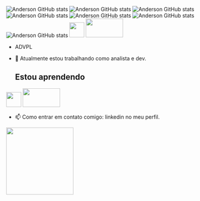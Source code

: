 ![Anderson GitHub stats](https://img.shields.io/badge/Python-3776AB?style=for-the-badge&logo=python&logoColor=white) 
![Anderson GitHub stats](https://img.shields.io/badge/HTML5-E34F26?style=for-the-badge&logo=html5&logoColor=white)
![Anderson GitHub stats](https://img.shields.io/badge/CSS3-1572B6?style=for-the-badge&logo=css3&logoColor=white)
![Anderson GitHub stats](https://img.shields.io/badge/JavaScript-F7DF1E?style=for-the-badge&logo=javascript&logoColor=black) 
![Anderson GitHub stats](https://img.shields.io/badge/Django-092E20?style=for-the-badge&logo=django&logoColor=white) 
![Anderson GitHub stats](https://img.shields.io/badge/Flask-000000?style=for-the-badge&logo=flask&logoColor=white)
![Anderson GitHub stats](https://img.shields.io/badge/MySQL-005C84?style=for-the-badge&logo=mysql&logoColor=white) 
<img src="https://cdn.jsdelivr.net/gh/devicons/devicon/icons/git/git-original.svg" width="40" height="40"/>
<img src="https://bluecast.com.br/wp-content/uploads/2021/11/Bluecast-IT-Outsourcing-ADVPL.jpg" width="100" height="50"/>
+ ADVPL

- 🔭 Atualmente estou trabalhando como analista e dev.
  ## Estou aprendendo

<img src="https://cdn.jsdelivr.net/gh/devicons/devicon/icons/java/java-original.svg" width="40" height="40"/> <img src="https://bluecast.com.br/wp-content/uploads/2021/11/Bluecast-IT-Outsourcing-ADVPL.jpg" width="100" height="50"/>
- 📫 Como entrar em contato comigo: linkedin no meu perfil.

<div>
<a href="https://github.com/anderasd100">
<img height="180em" src="https://github-readme-stats.vercel.app/api?username=anderasd100&show_icons=true&theme=dracula&include_all_commits=true&count_private=true"/>
</div>

